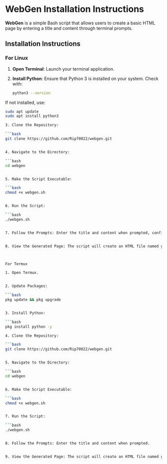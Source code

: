# WebGen Installation Instructions

**WebGen** is a simple Bash script that allows users to create a basic HTML page by entering a title and content through terminal prompts.

## Installation Instructions

### For Linux

1. **Open Terminal**: Launch your terminal application.

2. **Install Python**: Ensure that Python 3 is installed on your system. Check with:

   ```bash
   python3 --version

If not installed, use:

```bash
sudo apt update
sudo apt install python3

3. Clone the Repository:

```bash
git clone https://github.com/Rip70022/webgen.git


4. Navigate to the Directory:

```bash
cd webgen


5. Make the Script Executable:

```bash
chmod +x webgen.sh


6. Run the Script:

```bash
./webgen.sh


7. Follow the Prompts: Enter the title and content when prompted, confirming each entry by typing yes.


8. View the Generated Page: The script will create an HTML file named generated_page.html, start a local server at http://localhost:8000, and open the page in your default web browser.



For Termux

1. Open Termux.


2. Update Packages:

```bash
pkg update && pkg upgrade


3. Install Python:

```bash
pkg install python -y

4. Clone the Repository:

```bash
git clone https://github.com/Rip70022/webgen.git


5. Navigate to the Directory:

```bash
cd webgen


6. Make the Script Executable:

```bash
chmod +x webgen.sh


7. Run the Script:

```bash
./webgen.sh


8. Follow the Prompts: Enter the title and content when prompted.


9. View the Generated Page: The script will create an HTML file named generated_page.html, start a local server at http://localhost:8000, and open the page in your default browser. 